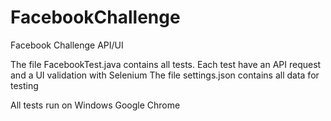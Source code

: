 # FacebookChallenge
Facebook Challenge API/UI

The file FacebookTest.java contains all tests. Each test have an API request and a UI validation with Selenium
The file settings.json contains all data for testing

All tests run on Windows Google Chrome
